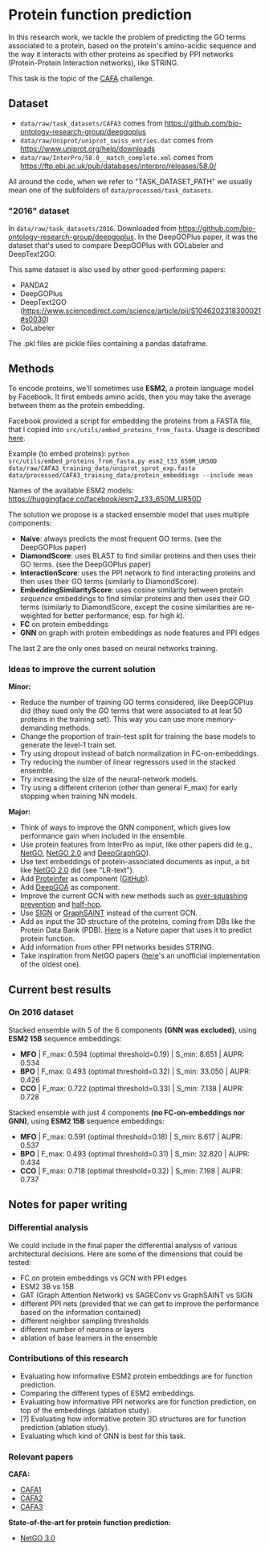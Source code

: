 # Protein function prediction

In this research work, we tackle the problem of predicting the GO terms associated to a protein, based on the protein's amino-acidic sequence and the way it interacts with other proteins as specified by PPI networks (Protein-Protein Interaction networks), like STRING.

This task is the topic of the [CAFA](https://genomebiology.biomedcentral.com/articles/10.1186/s13059-019-1835-8) challenge.

## Dataset

- `data/raw/task_datasets/CAFA3` comes from https://github.com/bio-ontology-research-group/deepgoplus
- `data/raw/Uniprot/uniprot_swiss_entries.dat` comes from https://www.uniprot.org/help/downloads
- `data/raw/InterPro/58.0__match_complete.xml` comes from https://ftp.ebi.ac.uk/pub/databases/interpro/releases/58.0/

All around the code, when we refer to "TASK_DATASET_PATH" we usually mean one of the subfolders of `data/processed/task_datasets`.

### "2016" dataset

In `data/raw/task_datasets/2016`. Downloaded from https://github.com/bio-ontology-research-group/deepgoplus.
In the DeepGOPlus paper, it was the dataset that's used to compare DeepGOPlus with GOLabeler and DeepText2GO.

This same dataset is also used by other good-performing papers:
- PANDA2
- DeepGOPlus
- DeepText2GO (https://www.sciencedirect.com/science/article/pii/S1046202318300021#s0030)
- GoLabeler

The .pkl files are pickle files containing a pandas dataframe.

## Methods

To encode proteins, we'll sometimes use **ESM2**, a protein language model by Facebook. It first embeds amino acids, then you may take the average between them as the protein embedding.

Facebook provided a script for embedding the proteins from a FASTA file, that I copied into `src/utils/embed_proteins_from_fasta`. Usage is described [here](https://github.com/facebookresearch/esm). 

Example (to embed proteins): `python src/utils/embed_proteins_from_fasta.py esm2_t33_650M_UR50D data/raw/CAFA3_training_data/uniprot_sprot_exp.fasta data/processed/CAFA3_training_data/protein_embeddings --include mean`

Names of the available ESM2 models: https://huggingface.co/facebook/esm2_t33_650M_UR50D

The solution we propose is a stacked ensemble model that uses multiple components:
- **Naive**: always predicts the most frequent GO terms. (see the DeepGOPlus paper)
- **DiamondScore**: uses BLAST to find similar proteins and then uses their GO terms. (see the DeepGOPlus paper)
- **InteractionScore**: uses the PPI network to find interacting proteins and then uses their GO terms (similarly to DiamondScore).
- **EmbeddingSimilarityScore**: uses cosine similarity between protein _sequence_ embeddings to find similar proteins and then uses their GO terms (similarly to DiamondScore, except the cosine similarities are re-weighted for better performance, esp. for high _k_).
- **FC** on protein embeddings
- **GNN** on graph with protein embeddings as node features and PPI edges

The last 2 are the only ones based on neural networks training.

### Ideas to improve the current solution

**Minor:**
- Reduce the number of training GO terms considered, like DeepGOPlus did (they sued only the GO terms that were associated to at leat 50 proteins in the training set). This way you can use more memory-demanding methods.
- Change the proportion of train-test split for training the base models to generate the level-1 train set.
- Try using dropout instead of batch normalization in FC-on-embeddings.
- Try reducing the number of linear regressors used in the stacked ensemble.
- Try increasing the size of the neural-network models.
- Try using a different criterion (other than general F_max) for early stopping when training NN models.

**Major:**
- Think of ways to improve the GNN component, which gives low performance gain when included in the ensemble.
- Use protein features from InterPro as input, like other papers did (e.g., [NetGO](https://www.ncbi.nlm.nih.gov/pmc/articles/PMC6602452/), [NetGO 2.0](https://academic.oup.com/nar/article/49/W1/W469/6285266) and [DeepGraphGO](https://academic.oup.com/bioinformatics/article/37/Supplement_1/i262/6319663)).
- Use text embeddings of protein-associated documents as input, a bit like [NetGO 2.0](https://academic.oup.com/nar/article/49/W1/W469/6285266#267025483) did (see "LR-text").
- Add [Proteinfer](https://google-research.github.io/proteinfer/) as component ([GitHub](https://github.com/google-research/proteinfer/tree/master)).
- Add [DeepGOA](https://ieeexplore.ieee.org/document/8983075) as component.
- Improve the current GCN with new methods such as [over-squashing prevention](https://arxiv.org/abs/2306.03589) and [half-hop](https://www.linkedin.com/posts/petarvelickovic_icml2023-activity-7090395512402534401-TGxD/?utm_source=share&utm_medium=member_desktop).
- Use [SIGN](https://arxiv.org/pdf/2004.11198.pdf) or [GraphSAINT](https://arxiv.org/abs/1907.04931) instead of the current GCN.
- Add as input the 3D structure of the proteins, coming from DBs like the Protein Data Bank (PDB). [Here](https://www.nature.com/articles/s41467-021-23303-9) is a Nature paper that uses it to predict protein function.
- Add information from other PPI networks besides STRING.
- Take inspiration from NetGO papers ([here](https://github.com/paccanarolab/netgo)'s an unofficial implementation of the oldest one).

## Current best results

### On 2016 dataset

Stacked ensemble with 5 of the 6 components **(GNN was excluded)**, using **ESM2 15B** sequence embeddings:
- **MFO** | F_max: 0.594 (optimal threshold=0.19) | S_min: 8.651 | AUPR: 0.534
- **BPO** | F_max: 0.493 (optimal threshold=0.32) | S_min: 33.050 | AUPR: 0.426
- **CCO** | F_max: 0.722 (optimal threshold=0.33) | S_min: 7.138 | AUPR: 0.728

Stacked ensemble with just 4 components **(no FC-on-embeddings nor GNN)**, using **ESM2 15B** sequence embeddings:
- **MFO** | F_max: 0.591 (optimal threshold=0.18) | S_min: 8.617 | AUPR: 0.537
- **BPO** | F_max: 0.493 (optimal threshold=0.31) | S_min: 32.820 | AUPR: 0.434
- **CCO** | F_max: 0.718 (optimal threshold=0.32) | S_min: 7.198 | AUPR: 0.737

## Notes for paper writing

### Differential analysis

We could include in the final paper the differential analysis of various architectural decisions. Here are some of the dimensions that could be tested:
- FC on protein embeddings vs GCN with PPI edges
- ESM2 3B vs 15B
- GAT (Graph Attention Network) vs SAGEConv vs GraphSAINT vs SIGN
- different PPI nets (provided that we can get to improve the performance based on the information contained)
- different neighbor sampling thresholds
- different number of neurons or layers
- ablation of base learners in the ensemble

### Contributions of this research

- Evaluating how informative ESM2 protein embeddings are for function prediction.
- Comparing the different types of ESM2 embeddings.
- Evaluating how informative PPI networks are for function prediction, on top of the embeddings (ablation study).
- \[?\] Evaluating how informative protein 3D structures are for function prediction (ablation study).
- Evaluating which kind of GNN is best for this task.

### Relevant papers

**CAFA:**
- [CAFA1](http://www.ncbi.nlm.nih.gov/pubmed/23353650)
- [CAFA2](http://www.ncbi.nlm.nih.gov/pubmed/27604469)
- [CAFA3](https://genomebiology.biomedcentral.com/articles/10.1186/s13059-019-1835-8)

**State-of-the-art for protein function prediction:**
- [NetGO 3.0](https://www.sciencedirect.com/science/article/pii/S1672022923000669)